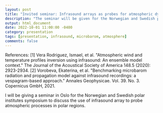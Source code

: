 ```yaml
---
layout: post
title: "Invited seminar: Infrasound arrays as probes for atmospheric dynamics in polar regions"
description: "The seminar will be given for the Norwegian and Swedish polar institutes symposium."
output: html_document
date: 2022-10-01 11:00:00 -0400
category: presentation
tags: [presentation, infrasound, microbarom, atmosphere]
comments: false
---
```


References:
[1] Vera Rodriguez, Ismael, et al. "Atmospheric wind and temperature profiles inversion using infrasound: An ensemble model context." The Journal of the Acoustical Society of America 148.5 (2020): 2923-2934.
[2] Vorobeva, Ekaterina, et al. "Benchmarking microbarom radiation and propagation model against infrasound recordings: a vespagram-based approach." Annales Geophysicae. Vol. 39. No. 3. Copernicus GmbH, 2021.

I will be giving a seminar in Oslo for the Norwegian and Swedish polar institutes symposium to discuss the use of infrasound array to probe atmospheric processes in polar regions.